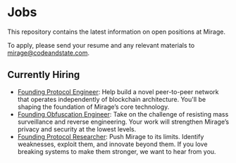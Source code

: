 # Jobs

This repository contains the latest information on open positions at Mirage.

To apply, please send your resume and any relevant materials to mirage@codeandstate.com.

## Currently Hiring

- [Founding Protocol Engineer](./protocol_engineer.md): Help build a novel peer-to-peer network that operates independently of blockchain architecture. You'll be shaping the foundation of Mirage’s core technology.
- [Founding Obfuscation Engineer](./obfuscation_engineer.md): Take on the challenge of resisting mass surveillance and reverse engineering. Your work will strengthen Mirage’s privacy and security at the lowest levels.
- [Founding Protocol Researcher](./protocol_researcher.md): Push Mirage to its limits. Identify weaknesses, exploit them, and innovate beyond them. If you love breaking systems to make them stronger, we want to hear from you.
